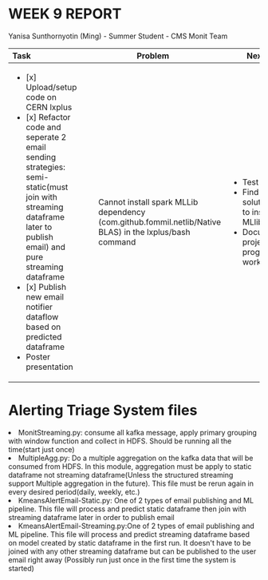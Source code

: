 WEEK 9 REPORT
==============
Yanisa Sunthornyotin (Ming) - Summer Student - CMS Monit Team

|        Task        |  Problem  | Next Step  | 
|:--------|------------| ------------|
| <ul><li>[x] Upload/setup code on CERN lxplus</li><li>[x] Refactor code and seperate 2 email sending strategies: semi-static(must join with streaming dataframe later to publish email) and pure streaming dataframe</li><li>[x] Publish new email notifier dataflow based on predicted dataframe</li><li>Poster presentation</li></ul>|<ul>Cannot install spark MLLib dependency (com.github.fommil.netlib/Native BLAS) in the lxplus/bash command</ul> | <ul><li>Test the system</li><li>Find the solution of how to install spark MLlib on lxplus</li><li>Document all project progress/Future work</li><ul> |
 

Alerting Triage System files
 ==========
 <li>MonitStreaming.py: consume all kafka message, apply primary grouping with window function and collect in HDFS. Should be running all the time(start just once)</li>
 <li>MultipleAgg.py: Do a multiple aggregation on the kafka data that will be consumed from HDFS. In this module, aggregation must be apply to static dataframe not streaming dataframe(Unless the structured streaming support Multiple aggregation in the future). This file must be rerun again in every desired period(daily, weekly, etc.)</li>
<li>KmeansAlertEmail-Static.py: One of 2 types of email publishing and ML pipeline. This file will process and predict static dataframe then join with streaming dataframe later in order to publish email</li>
<li>KmeansAlertEmail-Streaming.py:One of 2 types of email publishing and ML pipeline. This file will process and predict streaming dataframe based on model created by static dataframe in the first run. It doesn't have to be joined with any other streaming dataframe but can be published to the user email right away (Possibly run just once in the first time the system is started)</li>